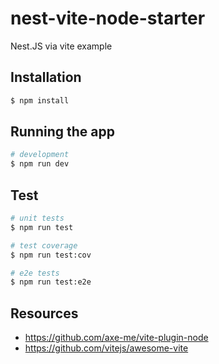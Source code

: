 # nest-vite-node-starter

Nest.JS via vite example

## Installation

```bash
$ npm install
```

## Running the app

```bash
# development
$ npm run dev
```

## Test

```bash
# unit tests
$ npm run test

# test coverage
$ npm run test:cov

# e2e tests
$ npm run test:e2e
```

## Resources

-   https://github.com/axe-me/vite-plugin-node
-   https://github.com/vitejs/awesome-vite
